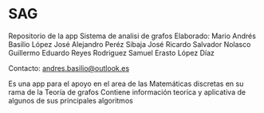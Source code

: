 # SAG
Repositorio de la app Sistema de analisi de grafos
Elaborado:
Mario Andrés Basilio López
José Alejandro Peréz Sibaja
José Ricardo Salvador Nolasco
Guillermo Eduardo Reyes Rodriguez
Samuel Erasto López Díaz

Contacto: andres.basilio@outlook.es

Es una app para el apoyo en el area de las Matemáticas discretas en su rama de la Teoría de grafos
Contiene información teoríca y aplicativa de algunos de sus principales algoritmos
